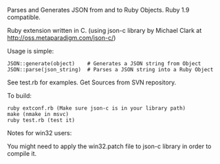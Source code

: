 Parses and Generates JSON from and to Ruby Objects. Ruby 1.9 compatible.

Ruby extension written in C. (using json-c library by Michael Clark at http://oss.metaparadigm.com/json-c/)

Usage is simple:

```
JSON::generate(object)    # Generates a JSON string from Object
JSON::parse(json_string)  # Parses a JSON string into a Ruby Object
```

See test.rb for examples. Get Sources from SVN repository.

To build:
```
ruby extconf.rb (Make sure json-c is in your library path)
make (nmake in msvc)
ruby test.rb (test it)
```

Notes for win32 users:

You might need to apply the win32.patch file to json-c library in order to compile it.